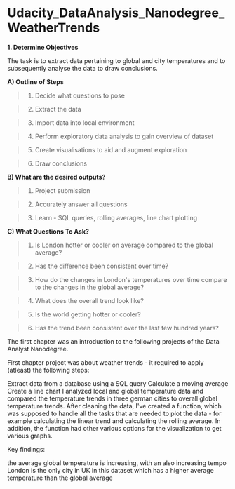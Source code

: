 # Udacity_DataAnalysis_Nanodegree_WeatherTrends

 **1. Determine Objectives**
 
The task is to extract data pertaining to global and city temperatures and to subsequently analyse the data to draw conclusions.


**A) Outline of Steps** 

>1. Decide what questions to pose

>2. Extract the data  

>3. Import data into local environment  

>4. Perform exploratory data analysis to gain overview of dataset

>5. Create visualisations to aid and augment exploration 

>6. Draw conclusions


**B) What are the desired outputs?** 

>1. Project submission 

>2. Accurately answer all questions 

>3. Learn - SQL queries, rolling averages, line chart plotting


**C) What Questions To Ask?**

>1. Is London hotter or cooler on average compared to the global average?

>2. Has the difference been consistent over time?

>3. How do the changes in London's temperatures over time compare to the changes in the global average?

>4. What does the overall trend look like?

>5. Is the world getting hotter or cooler?

>6. Has the trend been consistent over the last few hundred years?


The first chapter was an introduction to the following projects of the Data Analyst Nanodegree.

First chapter project was about weather trends - it required to apply (atleast) the following steps:

Extract data from a database using a SQL query
Calculate a moving average
Create a line chart
I analyzed local and global temperature data and compared the temperature trends in three german cities to overall global temperature trends. After cleaning the data, I've created a function, which was supposed to handle all the tasks that are needed to plot the data - for example calculating the linear trend and calculating the rolling average. In addition, the function had other various options for the visualization to get various graphs.

Key findings:

the average global temperature is increasing, with an also increasing tempo
London is the only city in UK in this dataset which has a higher average temperature than the global average
